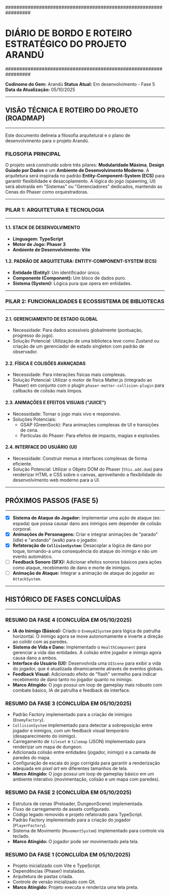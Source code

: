 #################################################################
#    DIÁRIO DE BORDO E ROTEIRO ESTRATÉGICO DO PROJETO ARANDÚ    #
#################################################################

**Codinome do Gem:** Arandú
**Status Atual:** Em desenvolvimento - Fase 5
**Data da Atualização:** 05/10/2025

-----------------------------------------------------------------
## VISÃO TÉCNICA E ROTEIRO DO PROJETO (ROADMAP)
-----------------------------------------------------------------

Este documento delineia a filosofia arquitetural e o plano de desenvolvimento para o projeto Arandú.

### FILOSOFIA PRINCIPAL

O projeto será construído sobre três pilares: **Modularidade Máxima**, **Design Guiado por Dados** e um **Ambiente de Desenvolvimento Moderno**. A arquitetura será inspirada no padrão **Entity-Component-System (ECS)** para garantir flexibilidade e desacoplamento. A lógica do jogo (spawning, UI) será abstraída em "Sistemas" ou "Gerenciadores" dedicados, mantendo as Cenas do Phaser como orquestradoras.

-----------------------------------------------------------------
### PILAR 1: ARQUITETURA E TECNOLOGIA
-----------------------------------------------------------------

#### 1.1. STACK DE DESENVOLVIMENTO

* **Linguagem: TypeScript**
* **Motor de Jogo: Phaser 3**
* **Ambiente de Desenvolvimento: Vite**

#### 1.2. PADRÃO DE ARQUITETURA: ENTITY-COMPONENT-SYSTEM (ECS)

* **Entidade (Entity):** Um identificador único.
* **Componente (Component):** Um bloco de dados puro.
* **Sistema (System):** Lógica pura que opera em entidades.

-----------------------------------------------------------------
### PILAR 2: FUNCIONALIDADES E ECOSSISTEMA DE BIBLIOTECAS
-----------------------------------------------------------------

#### 2.1. GERENCIAMENTO DE ESTADO GLOBAL
* Necessidade: Para dados acessíveis globalmente (pontuação, progresso do jogo).
* Solução Potencial: Utilização de uma biblioteca leve como Zustand ou criação de um gerenciador de estado singleton com padrão de observador.

#### 2.2. FÍSICA E COLISÕES AVANÇADAS
* Necessidade: Para interações físicas mais complexas.
* Solução Potencial: Utilizar o motor de física Matter.js (integrado ao Phaser) em conjunto com o plugin `phaser-matter-collision-plugin` para callbacks de colisão mais limpos.

#### 2.3. ANIMAÇÕES E EFEITOS VISUAIS ("JUICE")
* Necessidade: Tornar o jogo mais vivo e responsivo.
* Soluções Potenciais:
    * GSAP (GreenSock): Para animações complexas de UI e transições de cena.
    * Partículas do Phaser: Para efeitos de impacto, magias e explosões.

#### 2.4. INTERFACE DO USUÁRIO (UI)
* Necessidade: Construir menus e interfaces complexas de forma eficiente.
* Solução Potencial: Utilizar o Objeto DOM do Phaser (`this.add.dom`) para renderizar HTML e CSS sobre o canvas, aproveitando a flexibilidade do desenvolvimento web moderno para a UI.

-----------------------------------------------------------------
## PRÓXIMOS PASSOS (FASE 5)
-----------------------------------------------------------------

-   [x] **Sistema de Ataque do Jogador:** Implementar uma ação de ataque (ex: espada) que possa causar dano aos inimigos sem depender de colisão corporal.
-   [x] **Animações de Personagens:** Criar e integrar animações de "parado" (idle) e "andando" (walk) para o jogador.
-   [x] **Refatoração do `CollisionSystem`:** Desacoplar a lógica de dano por toque, tornando-a uma consequência do ataque do inimigo e não um evento automático.
-   [ ] **Feedback Sonoro (SFX):** Adicionar efeitos sonoros básicos para ações como ataque, recebimento de dano e morte de inimigos.
-   [ ] **Animação de Ataque:** Integrar a animação de ataque do jogador ao `AttackSystem`.

-----------------------------------------------------------------
## HISTÓRICO DE FASES CONCLUÍDAS
-----------------------------------------------------------------

### RESUMO DA FASE 4 (CONCLUÍDA EM 05/10/2025)
* **IA do Inimigo (Básico):** Criado o `EnemyAISystem` para lógica de patrulha horizontal. O inimigo agora se move autonomamente e inverte a direção ao colidir com as paredes.
* **Sistema de Vida e Dano:** Implementado o `HealthComponent` para gerenciar a vida das entidades. A colisão entre jogador e inimigo agora causa dano a ambos.
* **Interface do Usuário (UI):** Desenvolvida uma `UIScene` para exibir a vida do jogador, que é atualizada dinamicamente através de eventos globais.
* **Feedback Visual:** Adicionado efeito de "flash" vermelho para indicar recebimento de dano tanto no jogador quanto no inimigo.
* **Marco Atingido:** O jogo possui um loop de gameplay mais robusto com combate básico, IA de patrulha e feedback de interface.

### RESUMO DA FASE 3 (CONCLUÍDA EM 05/10/2025)
* Padrão Factory implementado para a criação de inimigos (`EnemyFactory`).
* `CollisionSystem` implementado para detectar a sobreposição entre jogador e inimigos, com um feedback visual temporário (desaparecimento do inimigo).
* Carregamento de `tileset` e `tilemap` (JSON) implementado para renderizar um mapa de dungeon.
* Adicionada colisão entre entidades (jogador, inimigo) e a camada de paredes do mapa.
* Configuração de escala do jogo corrigida para garantir a renderização adequada em *pixel art* em diferentes tamanhos de tela.
* **Marco Atingido:** O jogo possui um loop de gameplay básico em um ambiente interativo (movimentação, colisão e um mapa com paredes).

### RESUMO DA FASE 2 (CONCLUÍDA EM 05/10/2025)
* Estrutura de cenas (Preloader, DungeonScene) implementada.
* Fluxo de carregamento de assets configurado.
* Código legado removido e projeto refatorado para TypeScript.
* Padrão Factory implementado para a criação do jogador (`PlayerFactory`).
* Sistema de Movimento (`MovementSystem`) implementado para controle via teclado.
* **Marco Atingido:** O jogador pode ser movimentado pela tela.

### RESUMO DA FASE 1 (CONCLUÍDA EM 05/10/2025)
* Projeto inicializado com Vite e TypeScript.
* Dependências (Phaser) instaladas.
* Arquitetura de pastas criada.
* Controle de versão inicializado com Git.
* **Marco Atingido:** Projeto executa e renderiza uma tela preta.